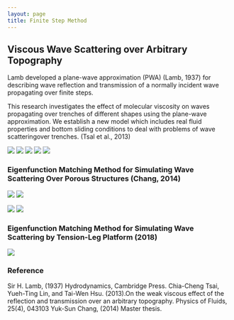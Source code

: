 ```yaml
---
layout: page
title: Finite Step Method 
---
```

## Viscous Wave Scattering over Arbitrary Topography

Lamb developed a plane-wave approximation (PWA) (Lamb, 1937) for describing wave reflection and transmission of a normally incident wave propagating over finite steps.

This research investigates the effect of molecular viscosity on waves propagating over trenches of different shapes using the plane-wave approximation. We establish a new model which includes real fluid properties and bottom sliding conditions to deal with problems of wave scatteringover trenches. (Tsal et al., 2013)

<img src="https://static.wixstatic.com/media/d19f46_59e1f9e06f884e379bdc1bff53959920.png/v1/fill/w_628,h_315,al_c,lg_1,q_85/d19f46_59e1f9e06f884e379bdc1bff53959920.webp">
<img src="https://static.wixstatic.com/media/d19f46_6518d94bccfe48f2860bf24cdcb003bd.png/v1/fill/w_504,h_343,al_c,q_85,usm_0.66_1.00_0.01/d19f46_6518d94bccfe48f2860bf24cdcb003bd.webp"> <img src="https://static.wixstatic.com/media/d19f46_e471c4e4cc7647d295203882b2f7f3a8.png/v1/fill/w_456,h_456,al_c,lg_1,q_85/d19f46_e471c4e4cc7647d295203882b2f7f3a8.webp">
<img src="https://static.wixstatic.com/media/d19f46_ba5b622bebac44319af7eb762a08ffdd.png/v1/fill/w_504,h_436,al_c,q_85,usm_0.66_1.00_0.01/d19f46_ba5b622bebac44319af7eb762a08ffdd.webp"> <img src="https://static.wixstatic.com/media/d19f46_a49d6db7baa744f3b8c8336cb7227726.png/v1/fill/w_551,h_420,al_c,lg_1,q_85/d19f46_a49d6db7baa744f3b8c8336cb7227726.webp">

### Eigenfunction Matching Method for Simulating Wave Scattering Over Porous Structures (Chang, 2014)

<img src="https://static.wixstatic.com/media/d19f46_e8a79baf72fa427bafc0f3de94e23912.png/v1/fill/w_425,h_289,al_c,q_85,usm_0.66_1.00_0.01/d19f46_e8a79baf72fa427bafc0f3de94e23912.webp"> <img src="https://static.wixstatic.com/media/d19f46_06922c3f44634fcba74af438d26c874b.png/v1/fill/w_724,h_289,al_c,q_85,usm_0.66_1.00_0.01/d19f46_06922c3f44634fcba74af438d26c874b.webp">

<img src="https://static.wixstatic.com/media/d19f46_7ed9c79f68c84edebd50f014d91f1f3d.png/v1/fill/w_594,h_335,al_c,lg_1,q_85/d19f46_7ed9c79f68c84edebd50f014d91f1f3d.webp"> <img src="https://static.wixstatic.com/media/d19f46_3fdd74304443428ea6c05b0e7493ed88.png/v1/fill/w_608,h_340,al_c,lg_1,q_85/d19f46_3fdd74304443428ea6c05b0e7493ed88.webp">

### Eigenfunction Matching Method for  Simulating Wave Scattering by Tension-Leg Platform (2018)

<img src="https://static.wixstatic.com/media/d19f46_e1cb58de1f8642b683af0765684dfc43~mv2.png/v1/fill/w_750,h_634,al_c,q_90,usm_0.66_1.00_0.01/%E6%9C%AA%E5%91%BD%E5%90%8D.webp">

### Reference

Sir H. Lamb, (1937) Hydrodynamics, Cambridge Press.
Chia-Cheng Tsai, Yueh-Ting Lin, and Tai-Wen Hsu. (2013).On the weak viscous effect of the reflection and transmission over an arbitrary topography. Physics of Fluids, 25(4), 043103
Yuk-Sun Chang, (2014) Master thesis.

